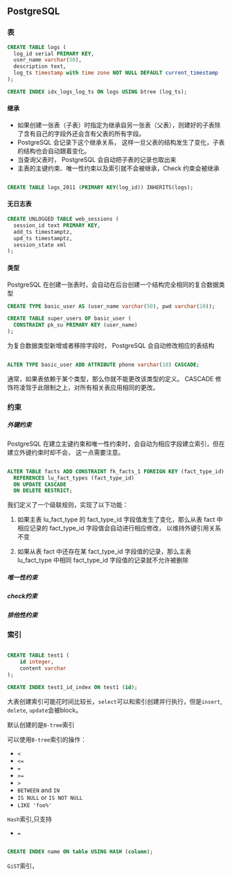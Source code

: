 ## PostgreSQL

### 表

```sql
CREATE TABLE logs (
  log_id serial PRIMARY KEY,
  user_name varchar(50),
  description text,
  log_ts timestamp with time zone NOT NULL DEFAULT current_timestamp
);

CREATE INDEX idx_logs_log_ts ON logs USING btree (log_ts);
```

#### 继承

* 如果创建一张表（子表）时指定为继承自另一张表（父表），则建好的子表除了含有自己的字段外还会含有父表的所有字段。
* PostgreSQL 会记录下这个继承关系， 这样一旦父表的结构发生了变化，子表的结构也会自动跟着变化。
* 当查询父表时， PostgreSQL 会自动把子表的记录也取出来
* 主表的主键约束、唯一性约束以及索引就不会被继承，Check 约束会被继承


```sql

CREATE TABLE logs_2011 (PRIMARY KEY(log_id)) INHERITS(logs);


```


#### 无日志表

```sql
CREATE UNLOGGED TABLE web_sessions (
  session_id text PRIMARY KEY,
  add_ts timestamptz,
  upd_ts timestamptz,
  session_state xml
);
```

#### 类型

PostgreSQL 在创建一张表时，会自动在后台创建一个结构完全相同的复合数据类型

```sql
CREATE TYPE basic_user AS (user_name varchar(50), pwd varchar(10));

CREATE TABLE super_users OF basic_user (
  CONSTRAINT pk_su PRIMARY KEY (user_name)
);
```

为复合数据类型新增或者移除字段时， PostgreSQL 会自动修改相应的表结构

```sql

ALTER TYPE basic_user ADD ATTRIBUTE phone varchar(10) CASCADE;

```

通常，如果表依赖于某个类型，那么你就不能更改该类型的定义。 CASCADE 修饰符凌驾于此限制之上，对所有相关表应用相同的更改。


### 约束


##### 外键约束

PostgreSQL 在建立主键约束和唯一性约束时，会自动为相应字段建立索引，但在建立外键约束时却不会， 这一点需要注意。

```sql

ALTER TABLE facts ADD CONSTRAINT fk_facts_1 FOREIGN KEY (fact_type_id)
  REFERENCES lu_fact_types (fact_type_id)
  ON UPDATE CASCADE
  ON DELETE RESTRICT;

```

我们定义了一个级联规则，实现了以下功能：

1. 如果主表 lu_fact_type 的 fact_type_id 字段值发生了变化，那么从表 fact 中相应记录的 fact_type_id 字段值会自动进行相应修改， 以维持外键引用关系不变

2. 如果从表 fact 中还存在某 fact_type_id 字段值的记录，那么主表 lu_fact_type 中相同 fact_type_id 字段值的记录就不允许被删除

##### 唯一性约束

##### check约束

##### 排他性约束

### 索引

```sql

CREATE TABLE test1 (
    id integer,
    content varchar
);

CREATE INDEX test1_id_index ON test1 (id);

```

大表创建索引可能花时间比较长，`select`可以和索引创建并行执行，但是`insert`, `delete`, `update`会被block。

默认创建的是`B-tree`索引

可以使用`B-tree`索引的操作：
- `<`
- `<=`
- `=`
- `>=`
- `>`
- `BETWEEN` and `IN`
-  `IS NULL` or `IS NOT NULL`
- `LIKE 'foo%'`

`Hash`索引,只支持
- `=`

```sql

CREATE INDEX name ON table USING HASH (column);

```

`GiST`索引，
